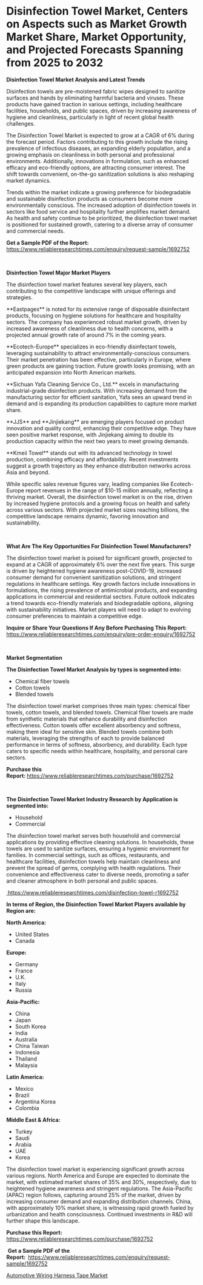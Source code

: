 <p><h1>Disinfection Towel Market, Centers on Aspects such as Market Growth Market Share, Market Opportunity, and Projected Forecasts Spanning from 2025 to 2032</h1></p><p><strong>Disinfection Towel Market Analysis and Latest Trends</strong></p>
<p><p>Disinfection towels are pre-moistened fabric wipes designed to sanitize surfaces and hands by eliminating harmful bacteria and viruses. These products have gained traction in various settings, including healthcare facilities, households, and public spaces, driven by increasing awareness of hygiene and cleanliness, particularly in light of recent global health challenges.</p><p>The Disinfection Towel Market is expected to grow at a CAGR of 6% during the forecast period. Factors contributing to this growth include the rising prevalence of infectious diseases, an expanding elderly population, and a growing emphasis on cleanliness in both personal and professional environments. Additionally, innovations in formulation, such as enhanced efficacy and eco-friendly options, are attracting consumer interest. The shift towards convenient, on-the-go sanitization solutions is also reshaping market dynamics.</p><p>Trends within the market indicate a growing preference for biodegradable and sustainable disinfection products as consumers become more environmentally conscious. The increased adoption of disinfection towels in sectors like food service and hospitality further amplifies market demand. As health and safety continue to be prioritized, the disinfection towel market is positioned for sustained growth, catering to a diverse array of consumer and commercial needs.</p></p>
<p><strong>Get a Sample PDF of the Report:&nbsp;</strong> <a href="https://www.reliableresearchtimes.com/enquiry/request-sample/1692752?utm_campaign=2177&utm_medium=2&utm_source=Github&utm_content=ia&utm_term=07022025&utm_id=disinfection-towel">https://www.reliableresearchtimes.com/enquiry/request-sample/1692752</a></p>
<p>&nbsp;</p>
<p><strong>Disinfection Towel Major Market Players</strong></p>
<p><p>The disinfection towel market features several key players, each contributing to the competitive landscape with unique offerings and strategies. </p><p>**Eastpages** is noted for its extensive range of disposable disinfectant products, focusing on hygiene solutions for healthcare and hospitality sectors. The company has experienced robust market growth, driven by increased awareness of cleanliness due to health concerns, with a projected annual growth rate of around 7% in the coming years.</p><p>**Ecotech-Europe** specializes in eco-friendly disinfectant towels, leveraging sustainability to attract environmentally-conscious consumers. Their market penetration has been effective, particularly in Europe, where green products are gaining traction. Future growth looks promising, with an anticipated expansion into North American markets.</p><p>**Sichuan Yafa Cleaning Service Co., Ltd.** excels in manufacturing industrial-grade disinfection products. With increasing demand from the manufacturing sector for efficient sanitation, Yafa sees an upward trend in demand and is expanding its production capabilities to capture more market share.</p><p>**JJS** and **Jinjiekang** are emerging players focused on product innovation and quality control, enhancing their competitive edge. They have seen positive market response, with Jinjiekang aiming to double its production capacity within the next two years to meet growing demands.</p><p>**Kmeii Towel** stands out with its advanced technology in towel production, combining efficacy and affordability. Recent investments suggest a growth trajectory as they enhance distribution networks across Asia and beyond.</p><p>While specific sales revenue figures vary, leading companies like Ecotech-Europe report revenues in the range of $10-15 million annually, reflecting a thriving market. Overall, the disinfection towel market is on the rise, driven by increased hygiene protocols and a growing focus on health and safety across various sectors. With projected market sizes reaching billions, the competitive landscape remains dynamic, favoring innovation and sustainability.</p></p>
<p>&nbsp;</p>
<p><strong>What Are The Key Opportunities For Disinfection Towel Manufacturers?</strong></p>
<p><p>The disinfection towel market is poised for significant growth, projected to expand at a CAGR of approximately 6% over the next five years. This surge is driven by heightened hygiene awareness post-COVID-19, increased consumer demand for convenient sanitization solutions, and stringent regulations in healthcare settings. Key growth factors include innovations in formulations, the rising prevalence of antimicrobial products, and expanding applications in commercial and residential sectors. Future outlook indicates a trend towards eco-friendly materials and biodegradable options, aligning with sustainability initiatives. Market players will need to adapt to evolving consumer preferences to maintain a competitive edge.</p></p>
<p><strong>Inquire or Share Your Questions If Any Before Purchasing This Report:</strong> <a href="https://www.reliableresearchtimes.com/enquiry/pre-order-enquiry/1692752?utm_campaign=2177&utm_medium=2&utm_source=Github&utm_content=ia&utm_term=07022025&utm_id=disinfection-towel">https://www.reliableresearchtimes.com/enquiry/pre-order-enquiry/1692752</a></p>
<p>&nbsp;</p>
<p><strong>Market Segmentation</strong></p>
<p><strong>The Disinfection Towel Market Analysis by types is segmented into:</strong></p>
<p><ul><li>Chemical fiber towels</li><li>Cotton towels</li><li>Blended towels</li></ul></p>
<p><p>The disinfection towel market comprises three main types: chemical fiber towels, cotton towels, and blended towels. Chemical fiber towels are made from synthetic materials that enhance durability and disinfection effectiveness. Cotton towels offer excellent absorbency and softness, making them ideal for sensitive skin. Blended towels combine both materials, leveraging the strengths of each to provide balanced performance in terms of softness, absorbency, and durability. Each type caters to specific needs within healthcare, hospitality, and personal care sectors.</p></p>
<p><strong>Purchase this Report:&nbsp;</strong><a href="https://www.reliableresearchtimes.com/purchase/1692752?utm_campaign=2177&utm_medium=2&utm_source=Github&utm_content=ia&utm_term=07022025&utm_id=disinfection-towel">https://www.reliableresearchtimes.com/purchase/1692752</a></p>
<p>&nbsp;</p>
<p><strong>The Disinfection Towel Market Industry Research by Application is segmented into:</strong></p>
<p><ul><li>Household</li><li>Commercial</li></ul></p>
<p><p>The disinfection towel market serves both household and commercial applications by providing effective cleaning solutions. In households, these towels are used to sanitize surfaces, ensuring a hygienic environment for families. In commercial settings, such as offices, restaurants, and healthcare facilities, disinfection towels help maintain cleanliness and prevent the spread of germs, complying with health regulations. Their convenience and effectiveness cater to diverse needs, promoting a safer and cleaner atmosphere in both personal and public spaces.</p></p>
<p><a href="https://www.reliableresearchtimes.com/disinfection-towel-r1692752?utm_campaign=2177&utm_medium=2&utm_source=Github&utm_content=ia&utm_term=07022025&utm_id=disinfection-towel">&nbsp;https://www.reliableresearchtimes.com/disinfection-towel-r1692752</a></p>
<p><strong>In terms of Region, the Disinfection Towel Market Players available by Region are:</strong></p>
<p>
    <p> <strong> North America: </strong>
        <ul>
            <li>United States</li>
            <li>Canada</li>
        </ul>
        </p> 
    <p> <strong> Europe: </strong>
        <ul>
            <li>Germany</li>
            <li>France</li>
            <li>U.K.</li>
            <li>Italy</li>
            <li>Russia</li>
        </ul>
        </p> 
    <p> <strong> Asia-Pacific: </strong>
        <ul>
            <li>China</li>
            <li>Japan</li>
            <li>South Korea</li>
            <li>India</li>
            <li>Australia</li>
            <li>China Taiwan</li>
            <li>Indonesia</li>
            <li>Thailand</li>
            <li>Malaysia</li>
        </ul>
        </p> 
    <p> <strong> Latin America: </strong>
        <ul>
            <li>Mexico</li>
            <li>Brazil</li>
            <li>Argentina Korea</li>
            <li>Colombia</li>
        </ul>
        </p> 
    <p> <strong> Middle East & Africa: </strong>
        <ul>
            <li>Turkey</li>
            <li>Saudi</li>
            <li>Arabia</li>
            <li>UAE</li>
            <li>Korea</li>
        </ul>
    </p>
    </p>
<p><p>The disinfection towel market is experiencing significant growth across various regions. North America and Europe are expected to dominate the market, with estimated market shares of 35% and 30%, respectively, due to heightened hygiene awareness and stringent regulations. The Asia-Pacific (APAC) region follows, capturing around 25% of the market, driven by increasing consumer demand and expanding distribution channels. China, with approximately 10% market share, is witnessing rapid growth fueled by urbanization and health consciousness. Continued investments in R&D will further shape this landscape.</p></p>
<p><strong>Purchase this Report: </strong><a href="https://www.reliableresearchtimes.com/purchase/1692752?utm_campaign=2177&utm_medium=2&utm_source=Github&utm_content=ia&utm_term=07022025&utm_id=disinfection-towel">https://www.reliableresearchtimes.com/purchase/1692752</a></p>
<p>&nbsp;<strong>Get a Sample PDF of the Report:&nbsp;&nbsp;</strong><a href="https://www.reliableresearchtimes.com/enquiry/request-sample/1692752?utm_campaign=2177&utm_medium=2&utm_source=Github&utm_content=ia&utm_term=07022025&utm_id=disinfection-towel">https://www.reliableresearchtimes.com/enquiry/request-sample/1692752</a></p>
<p><strong></strong></p>
<p><p><a href="https://github.com/LilianFaulkner65/Market-Research-Report-List-1/blob/main/automotive-wiring-harness-tape-market.md?utm_campaign=2177&utm_medium=2&utm_source=Github&utm_content=ia&utm_term=07022025&utm_id=disinfection-towel">Automotive Wiring Harness Tape Market</a></p></p>